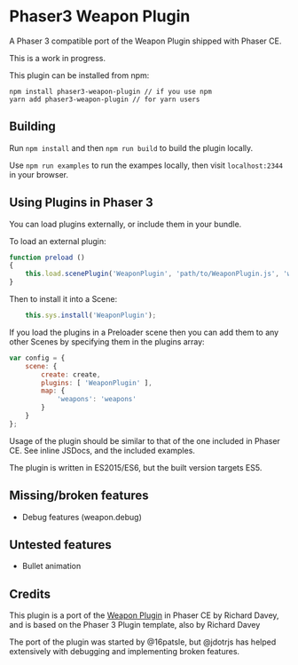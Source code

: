 # Phaser3 Weapon Plugin

A Phaser 3 compatible port of the Weapon Plugin shipped with Phaser CE.

This is a work in progress.

This plugin can be installed from npm:
```
npm install phaser3-weapon-plugin // if you use npm
yarn add phaser3-weapon-plugin // for yarn users
```

## Building

Run `npm install` and then `npm run build` to build the plugin locally.

Use `npm run examples` to run the exampes locally, then visit `localhost:2344` in your browser.

## Using Plugins in Phaser 3

You can load plugins externally, or include them in your bundle.

To load an external plugin:

```js
function preload ()
{
    this.load.scenePlugin('WeaponPlugin', 'path/to/WeaponPlugin.js', 'weaponPlugin', 'weapons');
}
```

Then to install it into a Scene:

```js
    this.sys.install('WeaponPlugin');
```

If you load the plugins in a Preloader scene then you can add them to any other Scenes by specifying them in the plugins array:

```js
var config = {
    scene: {
        create: create,
        plugins: [ 'WeaponPlugin' ],
        map: {
            'weapons': 'weapons'
        }
    }
};
```

Usage of the plugin should be similar to that of the one included in Phaser CE. See inline JSDocs, and the included examples.

The plugin is written in ES2015/ES6, but the built version targets ES5.

## Missing/broken features
* Debug features (weapon.debug)

## Untested features
* Bullet animation


## Credits
This plugin is a port of the [Weapon Plugin](https://github.com/photonstorm/phaser-ce/blob/f2be9bef1d953c9cd55dcd8808d109fa96731126/src/plugins/weapon/WeaponPlugin.js) in Phaser CE by Richard Davey, and is based on the Phaser 3 Plugin template, also by Richard Davey

The port of the plugin was started by @16patsle, but @jdotrjs has helped extensively with debugging and implementing broken features.
